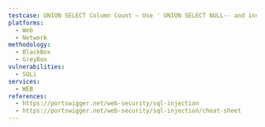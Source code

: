 ```yaml
---
testcase: UNION SELECT Column Count – Use ' UNION SELECT NULL-- and increase the number of NULLs until the page responds without error in Web (HTTP/HTTPS) service, helping determine the number of columns and potential for data extraction
platforms: 
  - Web
  - Network
methodology: 
  - BlackBox
  - GreyBox
vulnerabilities:
  - SQLi
services:
  - WEB
references:
  - https://portswigger.net/web-security/sql-injection
  - https://portswigger.net/web-security/sql-injection/cheat-sheet
---
```

